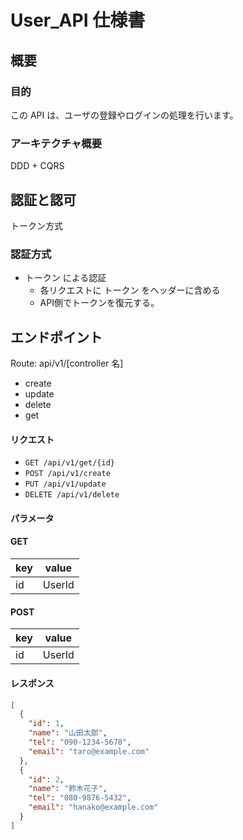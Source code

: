 # User_API 仕様書

## 概要

### 目的

この API は、ユーザの登録やログインの処理を行います。

### アーキテクチャ概要

DDD + CQRS

## 認証と認可

トークン方式

### 認証方式

- トークン による認証
  - 各リクエストに トークン をヘッダーに含める
  - API側でトークンを復元する。

## エンドポイント

Route: api/v1/[controller 名]

- create
- update
- delete
- get

#### リクエスト

- `GET /api/v1/get/{id}`
- `POST /api/v1/create`
- `PUT /api/v1/update`
- `DELETE /api/v1/delete`

#### パラメータ

#### GET

| key | value |
| --- | ----- |
| id  | UserId |

#### POST

| key | value |
| --- | ----- |
| id  | UserId |

#### レスポンス

```json
[
  {
    "id": 1,
    "name": "山田太郎",
    "tel": "090-1234-5678",
    "email": "taro@example.com"
  },
  {
    "id": 2,
    "name": "鈴木花子",
    "tel": "080-9876-5432",
    "email": "hanako@example.com"
  }
]
```
